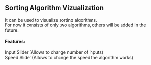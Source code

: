 <h2>Sorting Algorithm Vizualization</h2>
    It can be used to visualize sorting algorithms.<br>
    For now it consists of only two algorithms, others will be added in the future.<br>
<h4>Features:</h4>
    Input Slider (Allows to change number of inputs)<br>
    Speed Slider (Allows to change the speed the algorithm works)<br>
    
